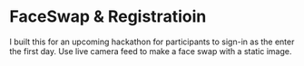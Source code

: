 # FaceSwap & Registratioin
I built this for an upcoming hackathon for participants to sign-in as the enter the first day.  Use live camera feed to make a face swap with a static image.
